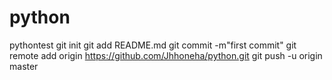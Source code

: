 # python
pythontest
git init
git add README.md
git commit -m"first commit"
git remote add origin https://github.com/Jhhoneha/python.git
 git push -u origin master
 

